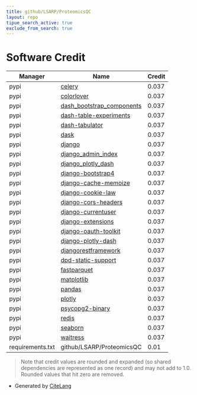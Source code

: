 ```yaml
---
title: github/LSARP/ProteomicsQC
layout: repo
tipue_search_active: true
exclude_from_search: true
---
```

# Software Credit

|Manager|Name|Credit|
|-------|----|------|
|pypi|[celery](http://celeryproject.org)|0.037|
|pypi|[colorlover](https://pypi.org/project/colorlover)|0.037|
|pypi|[dash_bootstrap_components](https://pypi.org/project/dash_bootstrap_components)|0.037|
|pypi|[dash-table-experiments](https://pypi.org/project/dash-table-experiments)|0.037|
|pypi|[dash-tabulator](https://pypi.org/project/dash-tabulator)|0.037|
|pypi|[dask](https://pypi.org/project/dask)|0.037|
|pypi|[django](https://pypi.org/project/django)|0.037|
|pypi|[django_admin_index](https://pypi.org/project/django_admin_index)|0.037|
|pypi|[django_plotly_dash](https://pypi.org/project/django_plotly_dash)|0.037|
|pypi|[django-bootstrap4](https://pypi.org/project/django-bootstrap4)|0.037|
|pypi|[django-cache-memoize](https://pypi.org/project/django-cache-memoize)|0.037|
|pypi|[django-cookie-law](https://pypi.org/project/django-cookie-law)|0.037|
|pypi|[django-cors-headers](https://pypi.org/project/django-cors-headers)|0.037|
|pypi|[django-currentuser](https://pypi.org/project/django-currentuser)|0.037|
|pypi|[django-extensions](https://pypi.org/project/django-extensions)|0.037|
|pypi|[django-oauth-toolkit](https://pypi.org/project/django-oauth-toolkit)|0.037|
|pypi|[django-plotly-dash](https://pypi.org/project/django-plotly-dash)|0.037|
|pypi|[djangorestframework](https://pypi.org/project/djangorestframework)|0.037|
|pypi|[dpd-static-support](https://pypi.org/project/dpd-static-support)|0.037|
|pypi|[fastparquet](https://pypi.org/project/fastparquet)|0.037|
|pypi|[matplotlib](https://pypi.org/project/matplotlib)|0.037|
|pypi|[pandas](https://pypi.org/project/pandas)|0.037|
|pypi|[plotly](https://pypi.org/project/plotly)|0.037|
|pypi|[psycopg2-binary](https://pypi.org/project/psycopg2-binary)|0.037|
|pypi|[redis](https://pypi.org/project/redis)|0.037|
|pypi|[seaborn](https://pypi.org/project/seaborn)|0.037|
|pypi|[waitress](https://pypi.org/project/waitress)|0.037|
|requirements.txt|github/LSARP/ProteomicsQC|0.01|


> Note that credit values are rounded and expanded (so shared dependencies are represented as one record) and may not add to 1.0. Rounded values that hit zero are removed.


- Generated by [CiteLang](https://github.com/vsoch/citelang)
